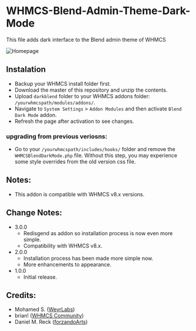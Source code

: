 # WHMCS-Blend-Admin-Theme-Dark-Mode
This file adds dark interface to the Blend admin theme of WHMCS

![Homepage](https://raw.githubusercontent.com/WevrLabs-Group/WHMCS-Blend-Admin-Theme-Dark-Mode/master/screenshots/admin-homepage.png)

## Instalation
* Backup your WHMCS install folder first.
* Download the master of this repository and unzip the contents.
* Upload `darkblend` folder to your WHMCS addons folder: `/yourwhmcspath/modules/addons/`.
* Navigate to `System Settings` > `Addon Modules` and then activate `Blend Dark Mode` addon.
* Refresh the page after activation to see changes.

### upgrading from previous veriosns:
* Go to your `/yourwhmcspath/includes/hooks/` folder and remove the `WHMCSBlendDarkMode.php` file. Without this step, you may experience some style overrides from the old version css file.

## Notes:
* This addon is compatible with WHMCS v8.x versions.

## Change Notes:
- 3.0.0
    - Redisgend as addon so installation process is now even more simple.
    -  Compatibility with WHMCS v8.x.
- 2.0.0
    - Installation process has been made more simple now.
    - More enhancements to appearance.
- 1.0.0
    - Initial release.

## Credits:
* Mohamed S. ([WevrLabs](https://wevrlabs.net))
* brian! ([WHMCS Community](https://whmcs.community/profile/210329-brian/))
* Daniel M. Reck ([forzandoArts](https://forzando.art/digital))
